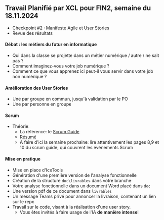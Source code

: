 ## Travail Planifié par XCL pour FIN2, semaine du 18.11.2024

- Checkpoint #2 : Manifeste Agile et User Stories
- Revue des résultats

#### Débat : les métiers du futur en informatique

- Qui dans la classe se projette dans un métier numérique / autre / ne sait pas ?
- Comment imaginez-vous votre job numérique ?
- Comment ce que vous apprenez ici peut-il vous servir dans votre job non numérique ?

#### Amélioration des User Stories

- Une par groupe en commun, jusqu'à validation par le PO
- Une par personne en groupe

#### Scrum

- Théorie:
  - La référence: le [Scrum Guide](../Supports/2020-Scrum-Guide-French.pdf)
  - [Résumé](../Supports/scrum.pdf)
  - A faire d'ici la semaine prochaine: lire attentivement les pages 8,9 et 10 du scrum guide, qui couvrent les événements Scrum

#### Mise en pratique

- Mise en place d'IceTools
- Génération d'une première version de l'analyse fonctionnelle
- Création de la structure `doc\livrables` dans votre branche
- Votre analyse fonctionnelle dans un document Word placé dans `doc`
- Une version pdf de ce document dans `livrables`
- Un message Teams privé pour annoncer la livraison, contenant un lien sur le repo
- Travail sur le code, visant à la réalisation d'une user story.
  - Vous êtes invités à faire usage de l'IA **de manière intense**!